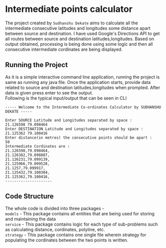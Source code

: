 # Intermediate points calculator

The project created by ```Sudhanshu Dekate``` aims to calculate all the intermediate consecutive latitudes and longitudes some distance apart between source and destination.
I have used Google's Directions API to get all routes between source and destination latitudes,longitudes. Based on output obtained, processing is being done using some logic and then all consecutive intermediate cordinates are being displayed.

## Running the Project
As it is a simple interactive command line application, running the project is same as running any java file. Once the application starts, provide data related to source and destination latitudes,longitudes when prompted. After data is given press enter to see the output.
<br> Following is the typical input/output that can be seen in CLI <br>
```
----- Welcome to the Intermediate Co-ordinates Calculator by SUDHANSHU DEKATE -----

Enter SOURCE Latitude and Longitudes separated by space : 
21.126598 79.098464
Enter DESTINATION Latitude and Longitudes separated by space : 
21.125362 79.100416
Enter distance(in metres) the consecutive points should be apart : 
50
Intermediate Cordinates are : 
21.126598,79.098464,
21.126382,79.098887,
21.126231,79.099139,
21.125966,79.099528,
21.1257,79.099917,
21.125432,79.100304,
21.125362,79.100416,
---------------------
```

## Code Structure
The whole code is divided into three packages - <br>
```models``` - This package contains all entities that are being used for storing and maintaining the data<br>
```service``` - This package contains logic for each type of sub-problems such as calculating distance, cordinates, polyline, etc. <br>
```strategy``` - This package contains one single file wherein strategy for populating the cordinates between the two points is written.<br>
